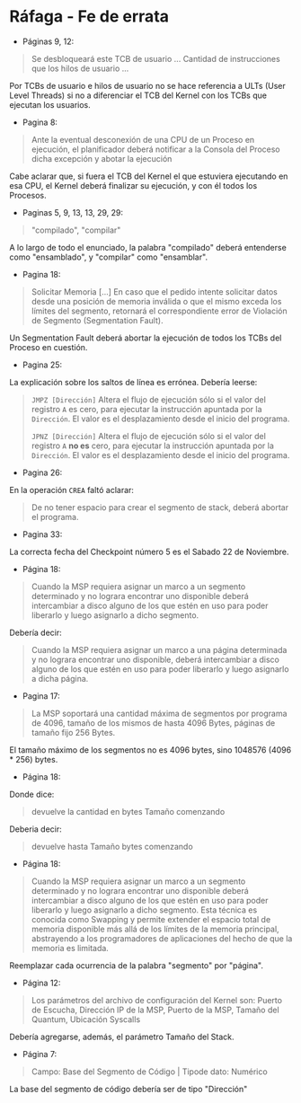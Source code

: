 Ráfaga - Fe de errata
=====================

* Páginas 9, 12: 

> Se desbloqueará este TCB de usuario ...
> Cantidad de instrucciones que los hilos de usuario ...

Por TCBs de usuario e hilos de usuario no se hace referencia a ULTs (User Level Threads) si no a diferenciar el TCB del Kernel con los TCBs que ejecutan los usuarios.

* Pagina 8:

> Ante la eventual desconexión de una CPU de un Proceso en ejecución, el planificador deberá notificar a la Consola del Proceso dicha excepción y abotar la ejecución

Cabe aclarar que, si fuera el TCB del Kernel el que estuviera ejecutando en esa CPU, el Kernel deberá finalizar su ejecución, y con él todos los Procesos.

* Paginas 5, 9, 13, 13, 29, 29:

> "compilado", "compilar"

A lo largo de todo el enunciado, la palabra "compilado" deberá entenderse como "ensamblado", y "compilar" como "ensamblar".

* Pagina 18:

> Solicitar Memoria
> [...]
> En caso que el pedido intente solicitar datos desde una posición de memoria inválida o que el mismo exceda los límites del segmento, retornará el correspondiente error de Violación de Segmento (Segmentation Fault).

Un Segmentation Fault deberá abortar la ejecución de todos los TCBs del Proceso en cuestión.

* Pagina 25:

La explicación sobre los saltos de línea es errónea. Debería leerse:
> `JMPZ [Dirección]`
> Altera el flujo de ejecución sólo si el valor del registro `A` es cero, para ejecutar la instrucción apuntada por la `Dirección`. El valor es el desplazamiento desde el inicio del programa.
>
> `JPNZ [Dirección]`
> Altera el flujo de ejecución sólo si el valor del registro `A` **no es** cero, para ejecutar la instrucción apuntada por la `Dirección`. El valor es el desplazamiento desde el inicio del programa.

* Pagina 26:

En la operación `CREA` faltó aclarar:
> De no tener espacio para crear el segmento de stack, deberá abortar el programa.

* Pagina 33:

La correcta fecha del Checkpoint número 5 es el Sabado 22 de Noviembre.

* Página 18:

> Cuando la MSP requiera asignar un marco a un segmento determinado y no lograra encontrar uno disponible deberá intercambiar a disco alguno de los que estén en uso para poder liberarlo y luego asignarlo a dicho segmento.

Debería decir:
> Cuando la MSP requiera asignar un marco a una página determinada y no lograra encontrar uno disponible, deberá intercambiar a disco alguno de los que estén en uso para poder liberarlo y luego asignarlo a dicha página.

* Pagina 17:

> La MSP soportará una cantidad máxima de segmentos por programa de 4096, tamaño de los mismos de hasta 4096 Bytes, páginas de tamaño fijo 256 Bytes.

El tamaño máximo de los segmentos no es 4096 bytes, sino 1048576 (4096 * 256) bytes.

* Página 18:

Donde dice:
> devuelve la cantidad en bytes Tamaño comenzando

Deberia decir:
> devuelve hasta Tamaño bytes comenzando

* Página 18:

> Cuando la MSP requiera asignar un marco a un segmento determinado y no lograra encontrar uno disponible deberá intercambiar a disco alguno de los que estén en uso para poder liberarlo y luego asignarlo a dicho segmento. Esta técnica es conocida como Swapping y permite extender el espacio total de memoria disponible más allá de los límites de la memoria principal, abstrayendo a los programadores de aplicaciones del hecho de que la memoria es limitada.

Reemplazar cada ocurrencia de la palabra "segmento" por "página".

* Página 12:

> Los parámetros del archivo de configuración del Kernel son: Puerto de Escucha, Dirección IP de la MSP, Puerto de la MSP, Tamaño del Quantum, Ubicación Syscalls 

Debería agregarse, además, el parámetro Tamaño del Stack.

* Página 7:

> Campo: Base del Segmento de Código | Tipode dato: Numérico

La base del segmento de código debería ser de tipo "Dirección"
